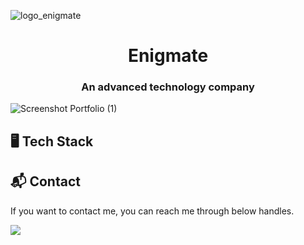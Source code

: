 
![logo_enigmate](https://github.com/faishalwahiduddin/Enigmate/assets/15316893/03d43fe5-f9d3-493b-b1f5-f5f33639cc25)



<h1 align="center">Enigmate</h1> 
<h3 align="center">An advanced technology company</h3>



![Screenshot Portfolio (1)](https://github.com/faishalwahiduddin/Enigmate/assets/15316893/cea0304d-2285-4dca-a3e0-fdc4140a3491)

## 🖥️ Tech Stack

## 📬 Contact


If you want to contact me, you can reach me through below handles.

<a href="https://www.linkedin.com/in/faishal-wahiduddin/"><img src="https://img.shields.io/badge/LinkedIn-0077B5?style=for-the-badge&logo=linkedin&logoColor=white" ></img></a>
